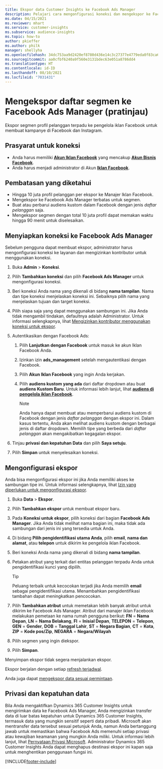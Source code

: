 ```yaml
---
title: Ekspor data Customer Insights ke Facebook Ads Manager
description: Pelajari cara mengonfigurasi koneksi dan mengekspor ke Facebook Ads Manager.
ms.date: 04/15/2021
ms.reviewer: mhart
ms.service: customer-insights
ms.subservice: audience-insights
ms.topic: how-to
author: pkieffer
ms.author: philk
manager: shellyha
ms.openlocfilehash: 34dc753aa9d2420ef8780d436e14c3c27377e4779eda0f83ca6b5424f2328f22
ms.sourcegitcommit: aa0cfbf6240a9f560e3131bdec63e051a8786dd4
ms.translationtype: HT
ms.contentlocale: id-ID
ms.lasthandoff: 08/10/2021
ms.locfileid: "7031431"
---
```

# <a name="export-segments-list-to-facebook-ads-manager-preview"></a>Mengekspor daftar segmen ke Facebook Ads Manager (pratinjau)

Ekspor segmen profil pelanggan terpadu ke pengelola iklan Facebook untuk membuat kampanye di Facebook dan Instagram.

## <a name="prerequisites-for-connection"></a>Prasyarat untuk koneksi

- Anda harus memiliki [**Akun Iklan Facebook**](https://www.facebook.com/business/learn/lessons/step-by-step-ads-manager-account) yang mencakup [**Akun Bisnis Facebook**](https://business.facebook.com/).
- Anda harus menjadi administrator di Akun [**Iklan Facebook**](https://www.facebook.com/business/learn/lessons/step-by-step-ads-manager-account).

## <a name="known-limitations"></a>Pembatasan yang diketahui

- Hingga 10 juta profil pelanggan per ekspor ke Manajer Iklan Facebook.
- Mengekspor ke Facebook Ads Manager terbatas untuk segmen.
- Buat atau perbarui audiens kustom dalam Facebook dengan jenis *daftar pelanggan* saja.
- Mengekspor segmen dengan total 10 juta profil dapat memakan waktu hingga 90 menit untuk diselesaikan.

## <a name="set-up-connection-to-facebook-ads-manager"></a>Menyiapkan koneksi ke Facebook Ads Manager

Sebelum pengguna dapat membuat ekspor, administrator harus mengonfigurasi koneksi ke layanan dan mengizinkan kontributor untuk menggunakan koneksi.

1. Buka **Admin** > **Koneksi**.

1. Pilih **Tambahkan koneksi** dan pilih **Facebook Ads Manager** untuk mengonfigurasi koneksi.

1. Beri koneksi Anda nama yang dikenali di bidang **nama tampilan**. Nama dan tipe koneksi menjelaskan koneksi ini. Sebaiknya pilih nama yang menjelaskan tujuan dan target koneksi.

1. Pilih siapa saja yang dapat menggunakan sambungan ini. Jika Anda tidak mengambil tindakan, defaultnya adalah Administrator. Untuk informasi selengkapnya, lihat [Mengizinkan kontributor menggunakan koneksi untuk ekspor](connections.md#allow-contributors-to-use-a-connection-for-exports).

1. Autentikasikan dengan Facebook Ads: 

   1. Pilih **Lanjutkan dengan Facebook** untuk masuk ke akun Iklan Facebook Anda.

   1. Izinkan izin **ads_management** setelah mengautentikasi dengan Facebook.

   1. Pilih **Akun Iklan Facebook** yang ingin Anda kerjakan.

   1. Pilih **audiens kustom yang ada** dari daftar dropdown atau buat **audiens Kustom Baru**. Untuk informasi lebih lanjut, lihat [**audiens di pengelola iklan Facebook**](https://www.facebook.com/business/help/744354708981227?id=2469097953376494).
      > [!NOTE]
      > Anda hanya dapat membuat atau memperbarui audiens kustom di Facebook dengan jenis *daftar pelanggan* dengan ekspor ini. Dalam kasus tertentu, Anda akan melihat audiens kustom dengan berbagai jenis di daftar dropdown. Memilih tipe yang berbeda dari *daftar pelanggan* akan mengakibatkan kegagalan ekspor. 

1. Tinjau **privasi dan kepatuhan Data** dan pilih **Saya setuju**.

1. Pilih **Simpan** untuk menyelesaikan koneksi.

## <a name="configure-an-export"></a>Mengonfigurasi ekspor

Anda bisa mengonfigurasi ekspor ini jika Anda memiliki akses ke sambungan tipe ini. Untuk informasi selengkapnya, lihat [Izin yang diperlukan untuk mengonfigurasi ekspor](export-destinations.md#set-up-a-new-export).

1. Buka **Data** > **Ekspor**.

1. Pilih **Tambahkan ekspor** untuk membuat ekspor baru. 

1. Pada **Koneksi untuk ekspor**, pilih koneksi dari bagian **Facebook Ads Manager**. Jika Anda tidak melihat nama bagian ini, maka tidak ada sambungan dari jenis ini yang tersedia untuk Anda.

1. Di bidang **Pilih pengidentifikasi utama Anda**, pilih **email**, **nama dan alamat**, atau **telepon** untuk dikirim ke pengelola iklan Facebook. 

1. Beri koneksi Anda nama yang dikenali di bidang **nama tampilan**.

1. Petakan atribut yang terkait dari entitas pelanggan terpadu Anda untuk pengidentifikasi kunci yang dipilih.
   > [!TIP]
   > Peluang terbaik untuk kecocokan terjadi jika Anda memilih **email** sebagai pengidentifikasi utama. Menambahkan pengidentifikasi tambahan dapat meningkatkan pencocokan.

1. Pilih **Tambahkan atribut** untuk memetakan lebih banyak atribut untuk dikirim ke Facebook Ads Manager. Atribut dari manajer iklan Facebook melakukan pemetaan ke nama rumah pengguna berikut: **FN** = **Nama Depan**, **LN** = **Nama Belakang**, **FI** = **Inisial Depan**, **TELEPON** = **Telepon**, **GEN** = **Gender**, **DOB** = **Tanggal Lahir**, **ST** = **Negara Bagian**, **CT** = **Kota**, **ZIP** = **Kode pos/Zip**, **NEGARA** = **Negara/Wilayah**

1. Pilih segmen yang ingin diekspor.

1. Pilih **Simpan**.

Menyimpan ekspor tidak segera menjalankan ekspor.

Ekspor berjalan dengan setiap [refresh terjadwal](system.md#schedule-tab). 

Anda juga dapat [mengekspor data sesuai permintaan](export-destinations.md#run-exports-on-demand). 

## <a name="data-privacy-and-compliance"></a>Privasi dan kepatuhan data

Bila Anda mengaktifkan Dynamics 365 Customer Insights untuk mengirimkan data ke Facebook Ads Manager, Anda mengizinkan transfer data di luar batas kepatuhan untuk Dynamics 365 Customer Insights, termasuk data yang mungkin sensitif seperti data pribadi. Microsoft akan mentransfer data tersebut sesuai petunjuk Anda, namun Anda bertanggung jawab untuk memastikan bahwa Facebook Ads memenuhi setiap privasi atau kewajiban keamanan yang mungkin Anda miliki. Untuk informasi lebih lanjut, lihat [Pernyataan Privasi Microsoft](https://go.microsoft.com/fwlink/?linkid=396732).
Administrator Dynamics 365 Customer Insights Anda dapat menghapus destinasi ekspor ini kapan saja untuk menghentikan penggunaan fungsi ini.


[!INCLUDE[footer-include](../includes/footer-banner.md)]
